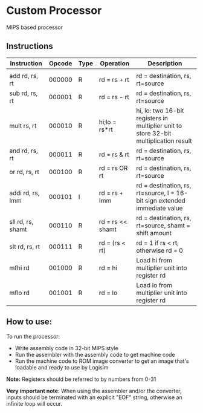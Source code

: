 # Custom Processor
MIPS based processor

## Instructions

| Instruction | Opcode | Type | Operation | Description |
|--|--|--|--|--|
|  |  |  |  |  |
add rd, rs, rt | 000000 | R | rd = rs + rt | rd = destination, rs, rt=source |
sub rd, rs, rt | 000001 | R | rd = rs - rt | rd = destination, rs, rt=source
mult rs, rt | 000010 | R | hi;lo = rs*rt | hi, lo: two 16-bit registers in multiplier unit to store 32-bit multiplication result |
and rd, rs, rt | 000011 | R | rd = rs & rt | rd = destination, rs, rt=source |
or rd, rs, rt | 000100 | R | rd = rs OR rt | rd = destination, rs, rt=source |
addi rd, rs, Imm | 000101 | I | rd = rs + Imm |  rd = destination, rs, rt=source, I = 16-bit sign extended immediate value |
sll rd, rs, shamt | 000110 | R | rd = rs << shamt| rd = destination, rs, rt=source, shamt = shift amount
slt rd, rs, rt | 000111 | R | rd = (rs < rt) | rd = 1 if rs < rt, otherwise rd = 0 |
mfhi rd | 001000 | R | rd = hi | Load hi from multiplier unit into register rd |
mflo rd | 001001 | R | rd = lo | Load lo from multiplier unit into register rd |


## How to use:

To run the processor:
* Write assembly code  in 32-bit MIPS style
* Run the assembler with the assembly code to get machine code
* Run the machine code to ROM image converter to get an image that's loadable and ready to use by Logisim

**Note:** Registers should be referred to by numbers from 0-31

**Very important note:** When using the assembler and/or the converter, inputs should be terminated with an explicit "EOF" string, otherwise an infinite loop will occur.
